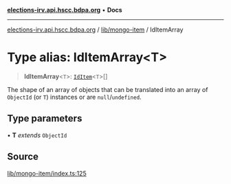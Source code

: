 [**elections-irv.api.hscc.bdpa.org**](../../../README.md) • **Docs**

***

[elections-irv.api.hscc.bdpa.org](../../../README.md) / [lib/mongo-item](../README.md) / IdItemArray

# Type alias: IdItemArray\<T\>

> **IdItemArray**\<`T`\>: [`IdItem`](IdItem.md)\<`T`\>[]

The shape of an array of objects that can be translated into an array of
`ObjectId` (or `T`) instances or are `null`/`undefined`.

## Type parameters

• **T** *extends* `ObjectId`

## Source

[lib/mongo-item/index.ts:125](https://github.com/Xunnamius/elections_irv.api.hscc.bdpa.org/blob/c917ea60595d63d322e4038beb12d08f7d64cdd2/lib/mongo-item/index.ts#L125)
